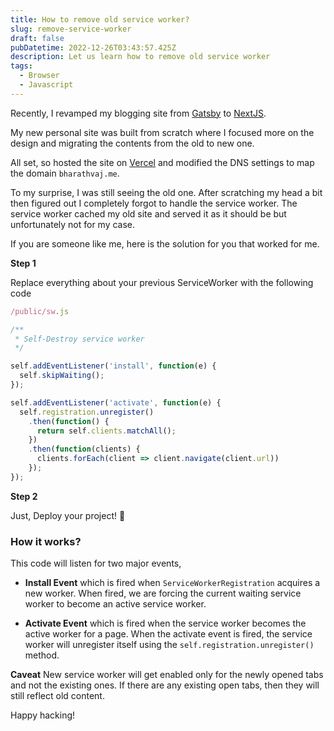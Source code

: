 ```yaml
---
title: How to remove old service worker?
slug: remove-service-worker
draft: false
pubDatetime: 2022-12-26T03:43:57.425Z
description: Let us learn how to remove old service worker
tags:
  - Browser
  - Javascript
---
```


Recently, I revamped my blogging site from [Gatsby](https://www.gatsbyjs.com/) to [NextJS](https://nextjs.org/). 

My new personal site was built from scratch where I focused more on the design and migrating the contents from the old to new one.

All set, so hosted the site on [Vercel](https://vercel.com/) and modified the DNS settings to map the domain `bharathvaj.me`.

To my surprise, I was still seeing the old one. After scratching my head a bit then figured out I completely forgot to handle the service worker. The service worker cached my old site and served it as it should be but unfortunately not for my case.

If you are someone like me, here is the solution for you that worked for me.

**Step 1**

Replace everything about your previous ServiceWorker with the following code
```js
/public/sw.js

/**
 * Self-Destroy service worker
 */

self.addEventListener('install', function(e) {
  self.skipWaiting();
});

self.addEventListener('activate', function(e) {
  self.registration.unregister()
    .then(function() {
      return self.clients.matchAll();
    })
    .then(function(clients) {
      clients.forEach(client => client.navigate(client.url))
    });
});
```

**Step 2**

Just, Deploy your project! 🎉

### How it works?

This code will listen for two major events,

* **Install Event** which is fired when `ServiceWorkerRegistration` acquires a new worker. When fired, we are forcing the current waiting service worker to become an active service worker.

* **Activate Event** which is fired when the service worker becomes the active worker for a page. When the activate event is fired, the service worker will unregister itself using the `self.registration.unregister()` method.


**Caveat** New service worker will get enabled only for the newly opened tabs and not the existing ones. If there are any existing open tabs, then they will still reflect old content.

Happy hacking!